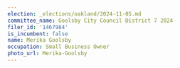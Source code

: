```yaml
---
election: _elections/oakland/2024-11-05.md
committee_name: Goolsby City Council District 7 2024
filer_id: '1467984'
is_incumbent: false
name: Merika Goolsby
occupation: Small Business Owner
photo_url: Merika-Goolsby
---
```

